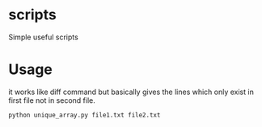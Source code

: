 # scripts
Simple useful scripts

# Usage
it works like diff command but basically gives the lines which only exist in first file not in second file.

`python unique_array.py file1.txt file2.txt`
